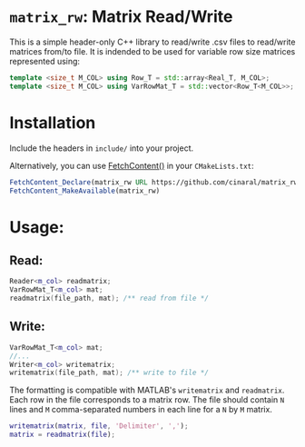 # `matrix_rw`: Matrix Read/Write
This is a simple header-only C++ library to read/write .csv files to read/write matrices from/to file. It is indended to be used for variable row size matrices represented using:
```Cpp
template <size_t M_COL> using Row_T = std::array<Real_T, M_COL>;
template <size_t M_COL> using VarRowMat_T = std::vector<Row_T<M_COL>>;
```

# Installation

Include the headers in ```include/``` into your project.

Alternatively, you can use [FetchContent()](https://cmake.org/cmake/help/latest/module/FetchContent.html) in your ```CMakeLists.txt```:
```CMake
FetchContent_Declare(matrix_rw URL https://github.com/cinaral/matrix_rw/releases/download/<RELEASE_TAG>/src.zip)
FetchContent_MakeAvailable(matrix_rw)
```

# Usage:

## Read:
```Cpp
Reader<m_col> readmatrix;
VarRowMat_T<m_col> mat;
readmatrix(file_path, mat); /** read from file */
```

## Write:
```Cpp
VarRowMat_T<m_col> mat;
//...
Writer<m_col> writematrix;
writematrix(file_path, mat); /** write to file */
```

The formatting is compatible with MATLAB's ```writematrix``` and ```readmatrix```. Each row in the file corresponds to a matrix row. The file should contain ```N``` lines and ```M``` comma-separated numbers in each line for a ```N``` by ```M``` matrix.
```MATLAB
writematrix(matrix, file, 'Delimiter', ',');  
matrix = readmatrix(file);  
```